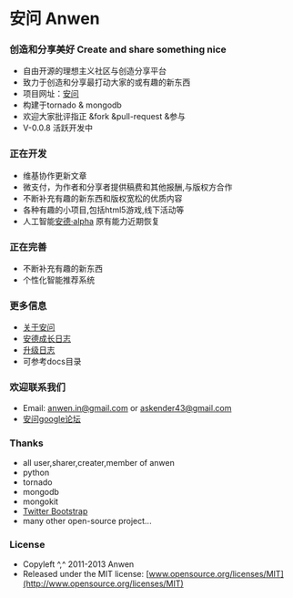 安问 Anwen
========

### 创造和分享美好 Create and share something nice

* 自由开源的理想主义社区与创造分享平台
* 致力于创造和分享最打动大家的或有趣的新东西
* 项目网址：[安问](http://anwensf.com/)
* 构建于tornado & mongodb
* 欢迎大家批评指正 &fork &pull-request &参与
* V-0.0.8 活跃开发中

### 正在开发
* 维基协作更新文章
* 微支付，为作者和分享者提供稿费和其他报酬,与版权方合作
* 不断补充有趣的新东西和版权宽松的优质内容
* 各种有趣的小项目,包括html5游戏,线下活动等
* 人工智能[安德·alpha](http://anwensf.com/ande) 原有能力近期恢复

### 正在完善
* 不断补充有趣的新东西
* 个性化智能推荐系统

### 更多信息
* [关于安问](http://anwensf.com/about)
* [安德成长日志](http://anwensf.com/ande-growup-log)
* [升级日志](http://anwensf.com/changelog )
* 可参考docs目录


### 欢迎联系我们
* Email: anwen.in@gmail.com or askender43@gmail.com
* [安问google论坛](https://groups.google.com/d/forum/our-anwen )

### Thanks
* all user,sharer,creater,member of anwen
* python
* tornado
* mongodb
* mongokit
* [Twitter Bootstrap](https://twitter.github.com/bootstrap)
* many other open-source project...

### License
* Copyleft ^,^ 2011-2013 Anwen
* Released under the MIT license:
  [www.opensource.org/licenses/MIT](http://www.opensource.org/licenses/MIT)
